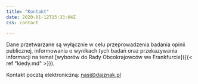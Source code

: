 ```yaml
---
title: "Kontakt"
date: 2020-01-12T15:33:04Z
css: contact

---
```


Dane przetwarzane są wyłącznie w celu przeprowadzenia badania opinii publicznej, informowania o wynikach tych badań oraz przekazywania informacji na temat [wyborów do Rady Obcokrajowców we Frankfurcie]({{< ref "kiedy.md" >}}).

Kontakt pocztą elektroniczną: [nasi@dajznak.pl](mailto:nasi@dajznak.pl)

